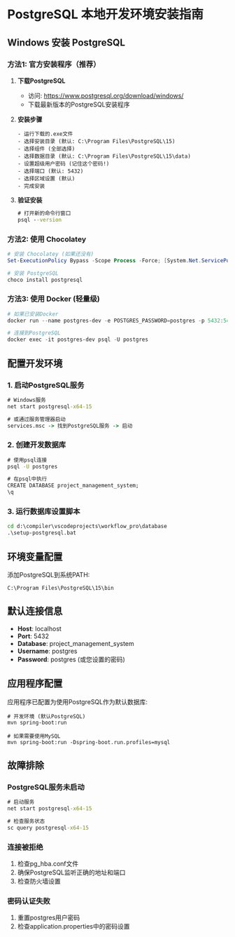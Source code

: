 # PostgreSQL 本地开发环境安装指南

## Windows 安装 PostgreSQL

### 方法1: 官方安装程序（推荐）

1. **下载PostgreSQL**
   - 访问: https://www.postgresql.org/download/windows/
   - 下载最新版本的PostgreSQL安装程序

2. **安装步骤**
   ```
   - 运行下载的.exe文件
   - 选择安装目录 (默认: C:\Program Files\PostgreSQL\15)
   - 选择组件 (全部选择)
   - 选择数据目录 (默认: C:\Program Files\PostgreSQL\15\data)
   - 设置超级用户密码 (记住这个密码!)
   - 选择端口 (默认: 5432)
   - 选择区域设置 (默认)
   - 完成安装
   ```

3. **验证安装**
   ```cmd
   # 打开新的命令行窗口
   psql --version
   ```

### 方法2: 使用 Chocolatey

```powershell
# 安装 Chocolatey (如果还没有)
Set-ExecutionPolicy Bypass -Scope Process -Force; [System.Net.ServicePointManager]::SecurityProtocol = [System.Net.ServicePointManager]::SecurityProtocol -bor 3072; iex ((New-Object System.Net.WebClient).DownloadString('https://community.chocolatey.org/install.ps1'))

# 安装 PostgreSQL
choco install postgresql
```

### 方法3: 使用 Docker (轻量级)

```powershell
# 如果已安装Docker
docker run --name postgres-dev -e POSTGRES_PASSWORD=postgres -p 5432:5432 -d postgres:15

# 连接到PostgreSQL
docker exec -it postgres-dev psql -U postgres
```

## 配置开发环境

### 1. 启动PostgreSQL服务
```cmd
# Windows服务
net start postgresql-x64-15

# 或通过服务管理器启动
services.msc -> 找到PostgreSQL服务 -> 启动
```

### 2. 创建开发数据库
```cmd
# 使用psql连接
psql -U postgres

# 在psql中执行
CREATE DATABASE project_management_system;
\q
```

### 3. 运行数据库设置脚本
```cmd
cd d:\compiler\vscodeprojects\workflow_pro\database
.\setup-postgresql.bat
```

## 环境变量配置

添加PostgreSQL到系统PATH:
```
C:\Program Files\PostgreSQL\15\bin
```

## 默认连接信息

- **Host**: localhost
- **Port**: 5432
- **Database**: project_management_system
- **Username**: postgres
- **Password**: postgres (或您设置的密码)

## 应用程序配置

应用程序已配置为使用PostgreSQL作为默认数据库:

```properties
# 开发环境 (默认PostgreSQL)
mvn spring-boot:run

# 如果需要使用MySQL
mvn spring-boot:run -Dspring-boot.run.profiles=mysql
```

## 故障排除

### PostgreSQL服务未启动
```cmd
# 启动服务
net start postgresql-x64-15

# 检查服务状态
sc query postgresql-x64-15
```

### 连接被拒绝
1. 检查pg_hba.conf文件
2. 确保PostgreSQL监听正确的地址和端口
3. 检查防火墙设置

### 密码认证失败
1. 重置postgres用户密码
2. 检查application.properties中的密码设置
